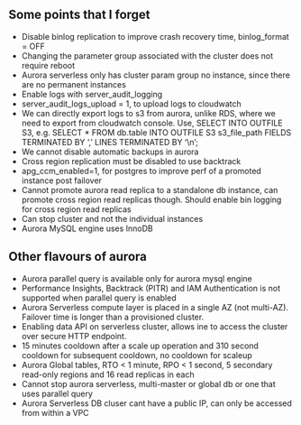 ## Some points that I forget
- Disable binlog replication to improve crash recovery time, binlog_format = OFF
- Changing the parameter group associated with the cluster does not require reboot
- Aurora serverless only has cluster param group no instance, since there are no permanent instances
- Enable logs with server_audit_logging
- server_audit_logs_upload = 1, to upload logs to cloudwatch
- We can directly export logs to s3 from aurora, unlike RDS, where we need to export from cloudwatch console. Use, SELECT INTO OUTFILE S3, e.g. SELECT * FROM db.table INTO OUTFILE S3 s3_file_path FIELDS TERMINATED BY ‘,’ LINES TERMINATED BY ‘\n’;
- We cannot disable automatic backups in aurora
- Cross region replication must be disabled to use backtrack
- apg_ccm_enabled=1, for postgres to improve perf of a promoted instance post failover
- Cannot promote aurora read replica to a standalone db instance, can promote cross region read replicas though. Should enable bin logging for cross region read replicas
- Can stop cluster and not the individual instances
- Aurora MySQL engine uses InnoDB


## Other flavours of aurora
- Aurora parallel query is available only for aurora mysql engine
- Performance Insights, Backtrack (PITR) and IAM Authentication is not supported when parallel query is enabled
- Aurora Serverless compute layer is placed in a single AZ (not multi-AZ). Failover time is longer than a provisioned cluster.
- Enabling data API on serverless cluster, allows ine to access the cluster over secure HTTP endpoint.
- 15 minutes cooldown after a scale up operation and 310 second cooldown for subsequent cooldown, no cooldown for scaleup
- Aurora Global tables, RTO < 1 minute, RPO < 1 second, 5 secondary read-only regions and 16 read replicas in each
- Cannot stop aurora serverless, multi-master or global db or one that uses parallel query
- Aurora Serverless DB cluser cant have a public IP, can only be accessed from within a VPC